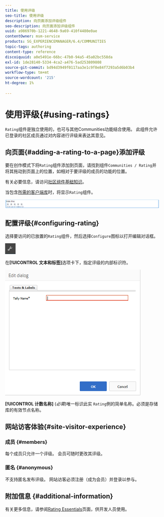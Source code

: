 ```yaml
---
title: 使用评级
seo-title: 使用评级
description: 向页面添加评级组件
seo-description: 向页面添加评级组件
uuid: a986970b-1221-4648-9a69-410f4480e0ae
contentOwner: msm-service
products: SG_EXPERIENCEMANAGER/6.4/COMMUNITIES
topic-tags: authoring
content-type: reference
discoiquuid: a0e5491e-66bc-47b0-94a5-45a02bc558da
exl-id: 1de28140-5334-4ca2-a476-5ad253809808
source-git-commit: bd94d3949f0117aa3e1c9f0e84f7293a5d6b03b4
workflow-type: tm+mt
source-wordcount: '215'
ht-degree: 1%

---
```


# 使用评级{#using-ratings}

`Rating`组件是独立使用的，也可与其他Communities功能结合使用。 此组件允许已登录的社区成员通过对内容进行评级来表达其意见。

## 向页面{#adding-a-rating-to-a-page}添加评级

要在创作模式下将`Rating`组件添加到页面，请找到组件`Communities / Rating`并将其拖动到页面上的位置，如相对于要评级的成员的功能的位置。

有关必要信息，请访问[社区组件基础知识](basics.md)。

当包含[所需的客户端库](rating-basics.md#essentials-for-client-side)时，将显示`Rating`组件。

![chlimage_1-493](assets/chlimage_1-493.png)

## 配置评级{#configuring-rating}

选择要访问的已放置的`Rating`组件，然后选择`Configure`图标以打开编辑对话框。

![chlimage_1-494](assets/chlimage_1-494.png)

在&#x200B;**[!UICONTROL 文本和标签]**&#x200B;选项卡下，指定评级的内部标识符。

![chlimage_1-495](assets/chlimage_1-495.png)

**[!UICONTROL 计数名称]**
(*必需*)唯一标识此实 `Rating`例的简单名称。必须是存储库的有效节点名称。

## 网站访客体验{#site-visitor-experience}

### 成员 {#members}

每个成员只允许一个评级。 会员可随时更改其评级。

### 匿名 {#anonymous}

不支持匿名发布评级。 网站访客必须注册（成为会员）并登录以参与。

## 附加信息 {#additional-information}

有关更多信息，请参阅[Rating Essentials](rating-basics.md)页面，供开发人员使用。
